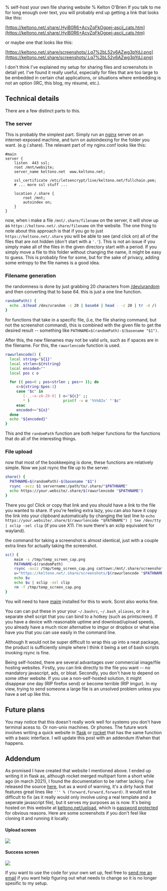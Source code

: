 % self-host your own file sharing website
% Kelton O'Brien
If you talk to me for long enough over text, you will probably end up getting a link that looks like this:

[https://keltono.net/.share/.HyiB0R6+AcvZqFkOgpej-ascii_cats.htm](https://keltono.net/.share/.HyiB0R6+AcvZqFkOgpej-ascii_cats.htm)

or maybe one that looks like this:

[https://keltono.net/.share/screenshots/.Lq7%2bL52y6AZwg3pYdJ.png](https://keltono.net/.share/screenshots/.Lq7%2bL52y6AZwg3pYdJ.png)

I don't think I've explained my setup for sharing files and screenshots in detail yet. 
I've found it really useful, especially for files that are too large to be embedded in certain chat applications, 
or situations where embedding is not an option (IRC, this blog, my résumé, etc.). 

## Technical details
There are a few distinct parts to this.

### The server
This is probably the simplest part. Simply run an [nginx](https://nginx.org/en/) server on an internet-exposed machine, and turn on autoindexing for the folder you want. (e.g /.share).
The relevant part of my nginx.conf looks like this:
```nginx
#main
server {
    listen  443 ssl;
    root /mnt/website;
    server_name keltono.net  www.keltono.net;
    
    ssl_certificate /etc/letsencrypt/live/keltono.net/fullchain.pem;
    # ... more ssl stuff ...

    location /.share {
        root /mnt;
        autoindex on;
    }
}

```

now, when i make a file `/mnt/.share/filename` on the server, it will show up as `https://keltono.net/.share/filename` on the website. 
The one thing to note about this approach is that if you go to just `https://keltono.net/.share` you will be able to see (and click on) all of the files that are not hidden (don't start with a `'.'`).
This is not an issue if you simply make all of the files in the given directory start with a period. 
If you simply move a file to this folder without changing the name, it might be easy to guess. 
This is probably fine for some, but for the sake of privacy, adding some entropy to the file names is a good idea. 

### Filename generation
the randomness is done by just grabbing 20 characters from [/dev/urandom](https://en.wikipedia.org/wiki//dev/random) and then converting that to base 64.
this is just a one line function.
```bash
randomPath() {
  echo .$(head /dev/urandom -c 20 | base64 | head - -c 20 | tr -d /)
}
```
for functions that take in a specific file, (i.e, the file sharing command, but not the screenshot command), this is combined with the given file to get the desired result -- something like `PATHNAME=$(randomPath)-$(basename "$1")`.

After this, the new filenames may not be valid urls, such as if spaces are in the filename. For this, the `rawurlencode` function is used. 
``` bash
rawurlencode() {
  local string="${1}"
  local strlen=${#string}
  local encoded=""
  local pos c o

  for (( pos=0 ; pos<strlen ; pos++ )); do
     c=${string:$pos:1}
     case "$c" in
        [-_.~a-zA-Z0-9] ) o="${c}" ;;
        * )               printf -v o '%%%02x' "'$c"
     esac
     encoded+="${o}"
  done
  echo "${encoded}" 
}
```
This and the `randomPath` function are both helper functions for the functions that do all of the interesting things.

### File upload
now that most of the bookkeeping is done, these functions are relatively simple. Now we just rsync the file up to the server.

```bash
share() {
  PATHNAME=$(randomPath)-$(basename "$1")
  rsync -avzz $1 servername:/path/to/.share/"$PATHNAME"
  echo https://your.website/.share/$(rawurlencode "$PATHNAME")
}
```
There you go! Click or copy that link and you should have a link to the file you wanted to share.
If you're feeling extra lazy, you can also have it copy the link into your clipboard automatically by changing the last line to
`echo https://your.website/.share/$(rawurlencode "$PATHNAME") | tee /dev/tty | xclip -sel clip`
(if you use X11. I'm sure there's an xclip equivalent for wayland).

the command for taking a screenshot is almost identical, just with a couple extra lines for actually taking the screenshot.

```bash
sc() {
    maim -s /tmp/temp_screen_cap.png
    PATHNAME=$(randomPath)
    rsync -avzz /tmp/temp_screen_cap.png cattown:/mnt/.share/screenshots/"$PATHNAME".png
    u="https://keltono.net/.share/screenshots/$(rawurlencode "$PATHNAME").png"
    echo $u
    echo $u | xclip -sel clip
    rm -f /tmp/temp_screen_cap.png
}
```
You will need to have [maim](https://github.com/naelstrof/maim) installed for this to work. Scrot also works fine.

You can can put these in your your `~/.bashrc`, `~/.bash_aliases`, or in a separate shell script that you can bind to a hotkey (such as printscreen).
If you have a device with reasonable uptime and download/upload speeds, you already have a much nicer alternative to imgur or dropbox or what else have you that you can use easily in the command line.


Although It would not be super difficult to wrap this up into a neat package, the product is sufficiently simple where I think it being a set of bash scripts invoking rsync is fine.


Being self-hosted, there are several advantages over commercial image/file hosting websites.
Firstly, you can link directly to the file you want -- no mandatory javascript, ads, or bloat.
Secondly, you don't have to depend on some other website. 
If you use a non-self-hosted solution, it might disappear one day (RIP firefox send) or become terrible (RIP imgur). 
In my view, trying to send someone a large file is an unsolved problem unless you have a set up like this. 

## Future plans

You may notice that this doesn't really work well for systems you don't have terminal acess to. 
Or non-unix machines. Or phones. The future work involves writing a quick website in [flask](https://flask.palletsprojects.com/en/1.1.x/) or [rocket](https://rocket.rs/) that has the same function with a basic interface.
I will update this post with an addendum if/when that happens.

## Addendum

As promised I have created that website I mentioned above. 
I ended up writing it in flask as, although rocket merged multipart form a short while ago (in march 2021), I found the documentation to be rather lacking.
I've released the source [here](https://github.com/keltono/ksend/), but as a word of warning, it's a dirty hack that features great lines like `''' % (forward,forward,forward)`.
It would not be difficult to fix (as it really would only involve using a real template and a seperate javascript file), but it serves my purposes as is now.
It's being hosted on this website at [keltono.net/upload](https://keltono.net/upload), which is [password protected](https://docs.nginx.com/nginx/admin-guide/security-controls/configuring-http-basic-authentication/) for obvious reasons.
Here are some screenshots if you don't feel like cloning it and running it locally:

#### Upload screen
![](https://keltono.net/.share/screenshots/.75dSAX2cZJlyd2RFKm4.png)

#### Success screen
![](https://keltono.net/.share/screenshots/.akjWgjhi9u%2bQv1SNIXUq.png)

If you want to use the code for your own set up, feel free to [send me an email](https://keltono.net/about.html) if you want help figuring out what needs to change so it is no longer spesific to my setup.
